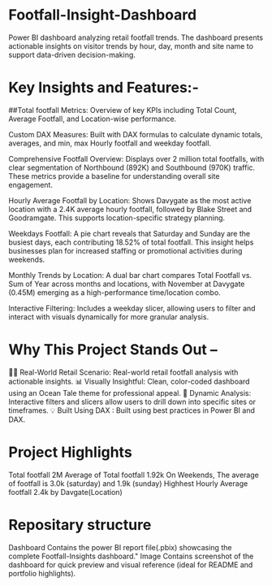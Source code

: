 # Footfall-Insight-Dashboard
Power BI dashboard analyzing retail footfall trends. The dashboard presents actionable insights on visitor trends by hour, day, month and site name to support data-driven decision-making. 
# Key Insights and Features:-
##Total footfall Metrics:  Overview of key KPIs including Total Count, Average Footfall, and Location-wise performance. 

Custom DAX Measures:  Built with DAX formulas to calculate dynamic totals, averages, and min, max Hourly footfall and weekday footfall. 

Comprehensive Footfall Overview: Displays over 2 million total footfalls, with clear segmentation of Northbound (892K) and Southbound (970K) traffic. These metrics provide a baseline for understanding overall site engagement. 

Hourly Average Footfall by Location: Shows Davygate as the most active location with a 2.4K average hourly footfall, followed by Blake Street and Goodramgate. This supports location-specific strategy planning. 

Weekdays Footfall: A pie chart reveals that Saturday and Sunday are the busiest days, each contributing 18.52% of total footfall. This insight helps businesses plan for increased staffing or promotional activities during weekends. 

Monthly Trends by Location: A dual bar chart compares Total Footfall vs. Sum of Year across months and locations, with November at Davygate (0.45M) emerging as a high-performance time/location combo. 

Interactive Filtering: Includes a weekday slicer, allowing users to filter and interact with visuals dynamically for more granular analysis. 

# Why This Project Stands Out – 

🚶‍♀️ Real-World Retail Scenario: Real-world retail footfall analysis with actionable insights. 
 📊 Visually Insightful: Clean, color-coded dashboard using an Ocean Tale theme for professional appeal. 
 🧩 Dynamic Analysis: Interactive filters and slicers allow users to drill down into specific sites or timeframes. 
 💡 Built  Using DAX : Built using best practices in Power BI and DAX. 

# Project Highlights
Total footfall 2M
Average of Total footfall 1.92k
On Weekends, The average of footfall is 3.0k (saturday) and 1.9k (sunday) 
Highhest Hourly Average footfall 2.4k by Davgate(Location)

 # Repositary structure 
 Dashboard Contains the power BI report file(.pbix) showcasing the complete Footfall-Insights dashboard." 
 Image Contains screenshot of the dashboard for quick preview and visual reference (ideal for README and portfolio highlights).
 

 
